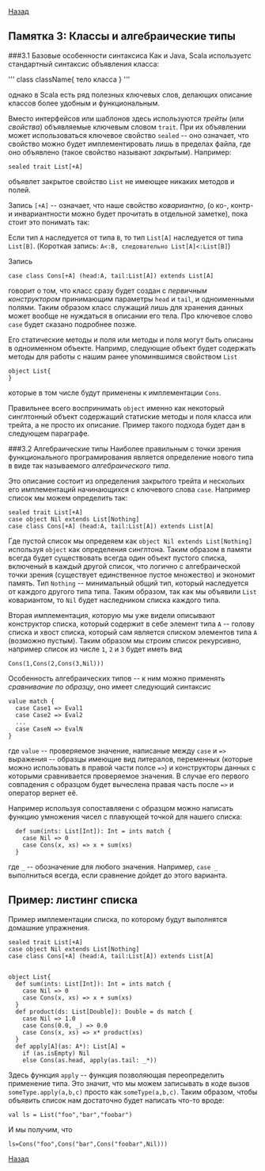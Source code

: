 [Назад](https://macs-club.github.io/ScalaLectures/index)
## Памятка 3: Классы и алгебраические типы
###3.1 Базовые особенности синтаксиса
Как и Java, Scala используетс стандартный синтаксис объявления класса:

'''
class className{
  тело класса
}
'''

однако в Scala есть ряд полезных ключевых слов, делающих описание классов более удобным и функциональным.

Вместо интерфейсов или шаблонов здесь используются _трейты_ (или _свойства_) объявляемые ключевым словом `trait`. При их объявлении может использоваться ключевое свойство `sealed` -- оно означает, что свойство можно будет имплементировать лишь в пределах файла, где оно объявлено (такое свойство называют _закрытым_). Например:

```
sealed trait List[+A]
```

объявлет закрытое свойство `List` не имеющее никаких методов и полей.

Запись `[+A]` -- означает, что наше свойство _ковариантно_, (о ко-, контр- и инвариантности можно будет прочитать в отдельной заметке), пока стоит это понимать так:


Если тип `A` наследуется от типа `B`, то тип `List[A]` наследуется от типа `List[B]`. (Короткая запись: `A<:B, следовательно List[A]<:List[B]`)


Запись
 
```
case class Cons[+A] (head:A, tail:List[A]) extends List[A]
```

говорит о том, что класс сразу будет создан с _первичным конструктором_ принимающим параметры `head` и `tail`, и одноименными полями. Таким образом класс служащий лишь для хранения данных может вообще не нуждаться в описании его тела. Про ключевое слово `case` будет сказано подробнее позже.

Его статические методы и поля или методы и поля могут быть описаны в одноименном объекте.
Напримр, следующие объект будет содержать методы для работы с нашим ранее упоминвшимся свойством `List`

```
object List{
}
```

которые в том числе будут применены к имплементации `Cons`.

Правильнее всего воспринимать `object` именно как некоторый синглтонный объект содержащий статиские методы и поля класса или трейта, а не просто их описание. Пример такого подхода будет дан в следующем параграфе.

###3.2 Алгебраические типы
Наиболее правильным с точки зрения функционального програмирования является определение нового типа в виде так называемого _алгебраического типа_.

Это описание состоит из определения закрытого трейта и нескольих его имплементаций начинающихся с ключевого слова `case`. Например список мы можем определить так:


```
sealed trait List[+A]
case object Nil extends List[Nothing]
case class Cons[+A] (head:A, tail:List[A]) extends List[A]

```

Где пустой список мы опредеяем как `object Nil extends List[Nothing]` используя `object` как определения синглтона. Таким образом в памяти всегда будет существовать всегда один объект пустого списка, включеный в каждый другой список, что логично с алгебраической точки зрения (существует единственное пустое множество) и экономит память. Тип `Nothing` -- минимальный общий тип, который наследуется от каждого другого типа типа. Таким образом, так как мы объявили `List` ковариантом, то `Nil` будет наследником списка каждого типа.

Вторая имплементация, которую мы уже видели описывают конструктор списка, который содержит в себе элемент типа `A` -- голову списка и хвост списка, который сам является списком элементов типа `A` (возможно пустым). Таким образом мы строим список рекурсивно, например список из числе `1`, `2` и `3` будет иметь вид

```
Cons(1,Cons(2,Cons(3,Nil)))
```

Особенность алгебраических типов -- к ним можно применять _сравнивание по образцу_, оно имеет следующий синтаксис
```
value match {
  case Case1 => Eval1
  case Case2 => Eval2
  ...
  case CaseN => EvalN
}
```

где `value` -- проверяемое значение, написаные между `case` и `=>` выражения -- образцы имеющие вид литералов, переменных (которые можно использовать в правой части полсе `=>`) и конструкторы данных с которыми сравнивается проверяемое значения. В случае его первого совпадения с образцом будет вычеслена правая часть после `=>` и оператор вернет её.

Например используя сопоставляени с образцом можно написать функцию умножения чисел с плавующей точкой для нашего списка:

```
  def sum(ints: List[Int]): Int = ints match {
    case Nil => 0
    case Cons(x, xs) => x + sum(xs)
  }
```

где `_` -- обозначение для любого значения. Например, `case _` выполниться всегда, если сравнение дойдет до этого варианта.
## Пример: листинг списка
Пример имплементации списка, по которому будут выполнятся домашние упражнения.

```
sealed trait List[+A]
case object Nil extends List[Nothing]
case class Cons[+A] (head:A, tail:List[A]) extends List[A]


object List{
  def sum(ints: List[Int]): Int = ints match {
    case Nil => 0
    case Cons(x, xs) => x + sum(xs)
  }
  def product(ds: List[Double]): Double = ds match {
    case Nil => 1.0
    case Cons(0.0, _) => 0.0
    case Cons(x, xs) => x* product(xs)
  }
  def apply[A](as: A*): List[A] = 
    if (as.isEmpty) Nil
    else Cons(as.head, apply(as.tail: _*))

``` 

Здесь функция `apply` -- функция позволяющая переопределить применение типа. Это значит, что мы можем записывать в коде вызов `someType.apply(a,b,c)` просто как `someType(a,b,c)`. Таким образом, чтобы объявить список нам достаточно будет написать что-то вроде:

```
val ls = List("foo","bar","foobar")

```

И мы получим, что 


```
ls=Cons("foo",Cons("bar",Cons("foobar",Nil)))
```
[Назад](https://macs-club.github.io/ScalaLectures/index)


